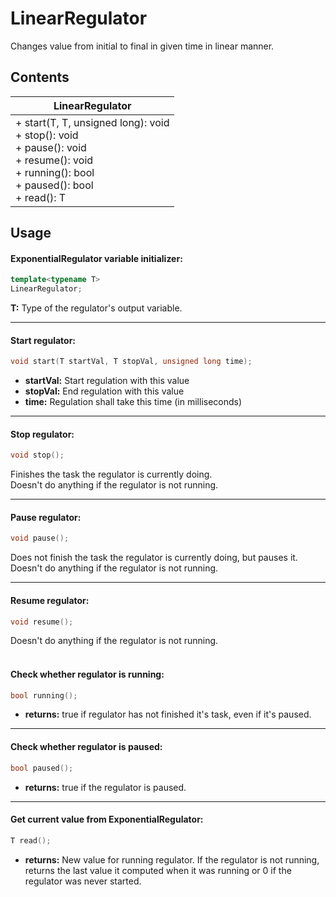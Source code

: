 # LinearRegulator

Changes value from initial to final in given time in linear manner.

## Contents
| LinearRegulator                                                                                                                                            |
|-----------------------------------------------------------------------------------------------------------------------------------------------------------------|
| + start(T, T, unsigned long): void<br/> + stop(): void<br/> + pause(): void</br> + resume(): void</br> + running(): bool<br/> + paused(): bool<br/> + read(): T |

## Usage
#### ExponentialRegulator variable initializer:
```cpp
template<typename T>
LinearRegulator;
```
**T:** Type of the regulator's output variable.<br/>
***
#### Start regulator:
```cpp
void start(T startVal, T stopVal, unsigned long time);
```
+ **startVal:** Start regulation with this value<br/>
+ **stopVal:** End regulation with this value<br/>
+ **time:** Regulation shall take this time (in milliseconds)<br/>
***

#### Stop regulator:
```cpp
void stop();
```
Finishes the task the regulator is currently doing.<br/>
Doesn't do anything if the regulator is not running.<br/>
***

#### Pause regulator:
```cpp
void pause();
```
Does not finish the task the regulator is currently doing, but pauses it.<br/>
Doesn't do anything if the regulator is not running.<br/>
***

#### Resume regulator:
```cpp
void resume();
```
Doesn't do anything if the regulator is not running.<br/>
<br/>

#### Check whether regulator is running:
```cpp
bool running();
```
+ **returns:** true if regulator has not finished it's task, even if it's paused.<br/>
***

#### Check whether regulator is paused:
```cpp
bool paused();
```
+ **returns:** true if the regulator is paused.<br/>
***

#### Get current value from ExponentialRegulator:
```cpp
T read();
```
+ **returns:** New value for running regulator. If the regulator is not running, returns the last value it computed when it was running or 0 if the regulator was never started.
